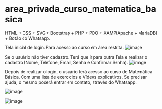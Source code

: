 # area_privada_curso_matematica_basica
HTML + CSS + SVG + Bootstrap + PHP + PDO + XAMP(Apache + MariaDB) + Botão do Whatsapp.

Tela inicial de login. Para acesso ao curso em área restrita. 
![image](https://user-images.githubusercontent.com/103527212/199221861-1c8d995c-91e2-452d-a39f-a32a34c50a90.png)

Se o usuário não tiver cadastro. Terá que ir para outra Tela e realizar o cadastro (Nome, Telefone, Email, Senha e Confirmar Senha). 
![image](https://user-images.githubusercontent.com/103527212/199222205-19a4bc3f-9fdc-4de3-ae70-887174f929de.png)

Depois de realizar o login, o usuário terá acesso ao curso de Matemática Básica. Com uma lista de exercícios e Vídeos explicativos.
Se precisar ajuda, o mesmo poderá entrar em contato, através do Whatsapp.

![image](https://user-images.githubusercontent.com/103527212/199222433-70de9383-5504-42fb-bc83-7ff3ac1fbce4.png)

![image](https://user-images.githubusercontent.com/103527212/199222443-5e501aba-6386-418f-80b4-21c6cb29bba6.png)
